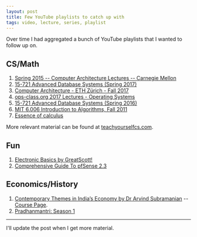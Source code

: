 ```yaml
---
layout: post
title: Few YouTube playlists to catch up with
tags: video, lecture, series, playlist
---
```


Over time I had aggregated a bunch of YouTube playlists that I wanted to follow up on.

## CS/Math

1. [Spring 2015 -- Computer Architecture Lectures -- Carnegie Mellon](https://www.youtube.com/playlist?list=PL5PHm2jkkXmi5CxxI7b3JCL1TWybTDtKq)
2. [15-721 Advanced Database Systems (Spring 2017)](https://www.youtube.com/playlist?list=PLSE8ODhjZXjYgTIlqf4Dy9KQpQ7kn1Tl0)
3. [Computer Architecture - ETH Zürich - Fall 2017](https://www.youtube.com/playlist?list=PL5Q2soXY2Zi9OhoVQBXYFIZywZXCPl4M_)
4. [ops-class.org 2017 Lectures - Operating Systems](https://www.youtube.com/playlist?list=PLE6LEE8y2Jp_z8pkiuvHo7Vz-eQEKsk-I)
5. [15-721 Advanced Database Systems (Spring 2016)](https://www.youtube.com/playlist?list=PLSE8ODhjZXjbisIGOepfnlbfxeH7TW-8O)
6. [MIT 6.006 Introduction to Algorithms, Fall 2011](https://www.youtube.com/playlist?list=PLUl4u3cNGP61Oq3tWYp6V_F-5jb5L2iHb)
7. [Essence of calculus](https://www.youtube.com/playlist?list=PLZHQObOWTQDMsr9K-rj53DwVRMYO3t5Yr)

More relevant material can be found at [teachyourselfcs.com](https://teachyourselfcs.com).

## Fun

1. [Electronic Basics by GreatScott!](https://www.youtube.com/playlist?list=PLAROrg3NQn7cyu01HpOv5BWo217XWBZu0)
2. [Comprehensive Guide To pfSense 2.3](https://www.youtube.com/playlist?list=PLE726R7YUJTePGvo0Zga2juUBxxFTH4Bk)

## Economics/History

1. [Contemporary Themes in India’s Economy by Dr Arvind Subramanian](https://www.youtube.com/playlist?list=PL0x7Tsixz0flbu4qaVnulcOJ3zhlEFP6E) -- [Course Page](http://www.iitd.ac.in/CEAIITD/index.html).
2. [Pradhanmantri: Season 1](https://www.youtube.com/playlist?list=ELYR5txmTpa_c)

---

I'll update the post when I get more material.
